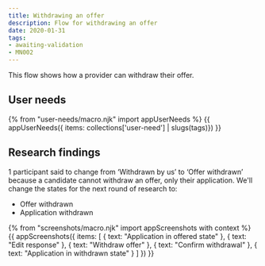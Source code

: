 ```yaml
---
title: Withdrawing an offer
description: Flow for withdrawing an offer
date: 2020-01-31
tags:
- awaiting-validation
- MN002
---
```


This flow shows how a provider can withdraw their offer.

## User needs

{% from "user-needs/macro.njk" import appUserNeeds %}
{{ appUserNeeds({ items: collections['user-need'] | slugs(tags)}) }}

## Research findings

1 participant said to change from ‘Withdrawn by us’ to ‘Offer withdrawn’ because a candidate cannot withdraw an offer, only their application. We'll change the states for the next round of research to:

- Offer withdrawn
- Application withdrawn

{% from "screenshots/macro.njk" import appScreenshots with context %}
{{ appScreenshots({
  items: [
    {
      text: "Application in offered state"
    },
    {
      text: "Edit response"
    },
    {
      text: "Withdraw offer"
    },
    {
      text: "Confirm withdrawal"
    },
    {
      text: "Application in withdrawn state"
    }
  ]
}) }}
